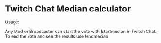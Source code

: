 # Twitch Chat Median calculator

Usage: 

Any Mod or Broadcaster can start the vote with !startmedian in Twitch Chat. To end the vote and see the results use !endmedian